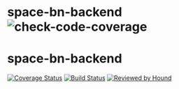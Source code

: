 # space-bn-backend![check-code-coverage](https://img.shields.io/badge/space--bn-backend-yellowgreen)
# space-bn-backend

[![Coverage Status](https://coveralls.io/repos/github/atlp-rwanda/space-bn-backend/badge.svg?branch=develop)](https://coveralls.io/github/atlp-rwanda/space-bn-backend?branch=develop)
[![Build Status](https://travis-ci.org/atlp-rwanda/space-bn-backend.svg?branch=develop)](https://travis-ci.org/atlp-rwanda/space-bn-backend)
[![Reviewed by Hound](https://img.shields.io/badge/Reviewed_by-Hound-8E64B0.svg)](https://houndci.com)
